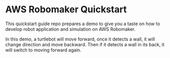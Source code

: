 
# AWS Robomaker Quickstart

This quickstart guide repo prepares a demo to give you a taste on how to develop robot application and simulation on AWS Robomaker.

In this demo, a turtlebot will move forward, once it detects a wall, it will change direction and move backward. Then if it detects a wall in its back, it will switch to moving forward again.

